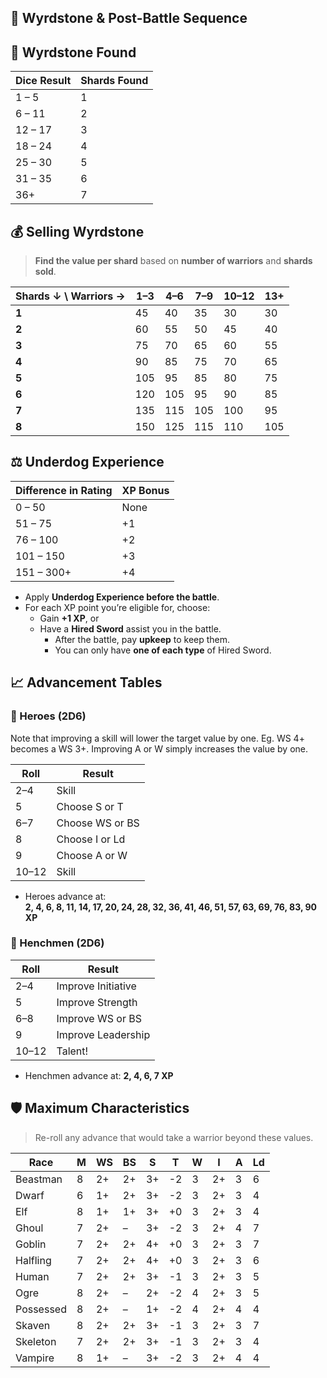 ## 💎 Wyrdstone & Post-Battle Sequence
## 🧪 Wyrdstone Found

|Dice Result|Shards Found|
|---|---|
|1 – 5|1|
|6 – 11|2|
|12 – 17|3|
|18 – 24|4|
|25 – 30|5|
|31 – 35|6|
|36+|7|

## 💰 Selling Wyrdstone
> **Find the value per shard** based on **number of warriors** and **shards sold**.

|Shards ↓ \ Warriors →|1–3|4–6|7–9|10–12|13+|
|---|---|---|---|---|---|
|**1**|45|40|35|30|30|
|**2**|60|55|50|45|40|
|**3**|75|70|65|60|55|
|**4**|90|85|75|70|65|
|**5**|105|95|85|80|75|
|**6**|120|105|95|90|85|
|**7**|135|115|105|100|95|
|**8**|150|125|115|110|105|

## ⚖️ Underdog Experience

|Difference in Rating|XP Bonus|
|---|---|
|0 – 50|None|
|51 – 75|+1|
|76 – 100|+2|
|101 – 150|+3|
|151 – 300+|+4|

- Apply **Underdog Experience before the battle**.
- For each XP point you’re eligible for, choose:
    - Gain **+1 XP**, or
    - Have a **Hired Sword** assist you in the battle.
        - After the battle, pay **upkeep** to keep them.
        - You can only have **one of each type** of Hired Sword.
## 📈 Advancement Tables

### 🦸 Heroes (2D6)
Note that improving a skill will lower the target value by one. Eg. WS 4+ becomes a WS 3+. Improving A or W simply increases the value by one.

| Roll  | Result          |
| ----- | --------------- |
| 2–4   | Skill           |
| 5     | Choose S or T   |
| 6–7   | Choose WS or BS |
| 8     | Choose I or Ld  |
| 9     | Choose A or W   |
| 10–12 | Skill           |

- Heroes advance at:  
    **2, 4, 6, 8, 11, 14, 17, 20, 24, 28, 32, 36, 41, 46, 51, 57, 63, 69, 76, 83, 90 XP**
### 🧍 Henchmen (2D6)

| Roll  | Result             |
| ----- | ------------------ |
| 2–4   | Improve Initiative |
| 5     | Improve Strength   |
| 6–8   | Improve WS or BS   |
| 9     | Improve Leadership |
| 10–12 | Talent!            |

- Henchmen advance at: **2, 4, 6, 7 XP**
## 🛡️ Maximum Characteristics

> Re-roll any advance that would take a warrior beyond these values.

| Race      | M   | WS  | BS  | S   | T   | W   | I   | A   | Ld  |
| --------- | --- | --- | --- | --- | --- | --- | --- | --- | --- |
| Beastman  | 8   | 2+  | 2+  | 3+  | -2  | 3   | 2+  | 3   | 6   |
| Dwarf     | 6   | 1+  | 2+  | 3+  | -2  | 3   | 2+  | 3   | 4   |
| Elf       | 8   | 1+  | 1+  | 3+  | +0  | 3   | 2+  | 3   | 4   |
| Ghoul     | 7   | 2+  | –   | 3+  | -2  | 3   | 2+  | 4   | 7   |
| Goblin    | 7   | 2+  | 2+  | 4+  | +0  | 3   | 2+  | 3   | 7   |
| Halfling  | 7   | 2+  | 2+  | 4+  | +0  | 3   | 2+  | 3   | 6   |
| Human     | 7   | 2+  | 2+  | 3+  | -1  | 3   | 2+  | 3   | 5   |
| Ogre      | 8   | 2+  | –   | 2+  | -2  | 4   | 2+  | 3   | 5   |
| Possessed | 8   | 2+  | –   | 1+  | -2  | 4   | 2+  | 4   | 4   |
| Skaven    | 8   | 2+  | 2+  | 3+  | -1  | 3   | 2+  | 3   | 7   |
| Skeleton  | 7   | 2+  | 2+  | 3+  | -1  | 3   | 2+  | 3   | 4   |
| Vampire   | 8   | 1+  | –   | 3+  | -2  | 3   | 2+  | 4   | 4   |
